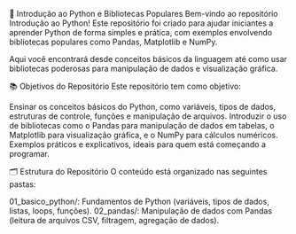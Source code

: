 🐍 Introdução ao Python e Bibliotecas Populares
Bem-vindo ao repositório Introdução ao Python! Este repositório foi criado para ajudar iniciantes a aprender Python de forma simples e prática, com exemplos envolvendo bibliotecas populares como Pandas, Matplotlib e NumPy.

Aqui você encontrará desde conceitos básicos da linguagem até como usar bibliotecas poderosas para manipulação de dados e visualização gráfica.

📚 Objetivos do Repositório
Este repositório tem como objetivo:

Ensinar os conceitos básicos do Python, como variáveis, tipos de dados, estruturas de controle, funções e manipulação de arquivos.
Introduzir o uso de bibliotecas como o Pandas para manipulação de dados em tabelas, o Matplotlib para visualização gráfica, e o NumPy para cálculos numéricos.
Exemplos práticos e explicativos, ideais para quem está começando a programar.


🗂️ Estrutura do Repositório
O conteúdo está organizado nas seguintes pastas:

01_basico_python/: Fundamentos de Python (variáveis, tipos de dados, listas, loops, funções).
02_pandas/: Manipulação de dados com Pandas (leitura de arquivos CSV, filtragem, agregação de dados).
